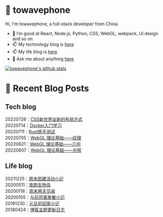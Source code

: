 # :ramen: towavephone
Hi, I'm towavephone, a full-stack developer from China.

- 🌱 I’m good at React, Node.js, Python, CSS, WebGL, webpack, UI design and so on
- 📫 My technology blog is [here](https://blog.towavephone.com/)
- 📫 My life blog is [here](https://www.towavephone.com/)
- 💬 Ask me about anything [here](https://github.com/towavephone/towavephone/issues)

[![towavephone's github stats](https://github-readme-stats.vercel.app/api?username=towavephone)](https://github.com/anuraghazra/github-readme-stats)

# :memo: Recent Blog Posts

## Tech blog
<!-- tech blog start -->
20220726：[CSS新世界全新的布局方式](https://blog.towavephone.com/css-new-world-new-layout/)  
20220714：[Docker入门学习](https://blog.towavephone.com/docker-introduce-learning/)  
20220711：[Rust练手测试](https://blog.towavephone.com/rust-practice-test/)  
20220705：[WebGL 理论基础——纹理](https://blog.towavephone.com/webgl-fundamental-textures/)  
20220621：[WebGL 理论基础——几何](https://blog.towavephone.com/webgl-fundamental-geometry/)  
20220607：[WebGL 理论基础——光照](https://blog.towavephone.com/webgl-fundamental-light/)  
<!-- tech blog end -->

## Life blog
<!-- life blog start -->
20211225：[周末团建活动小记](https://www.towavephone.com/2021/12/25/weekend-company-tour/)  
20200511：[夜跑生物岛](https://www.towavephone.com/2020/05/11/run-in-bio-island/)  
20200118：[周末两天见闻](https://www.towavephone.com/2020/01/18/weekend-story/)  
20200105：[与前同事聚餐小记](https://www.towavephone.com/2020/01/05/former-colleagues-dinner/)  
20191230：[元旦前回家小记](https://www.towavephone.com/2019/12/30/new-year-day-go-home/)  
20180424：[博客主题更新日志](https://www.towavephone.com/2018/04/24/update/)  
<!-- life blog end -->
